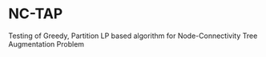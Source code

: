 # NC-TAP
 Testing of Greedy, Partition LP based algorithm for Node-Connectivity Tree Augmentation Problem
